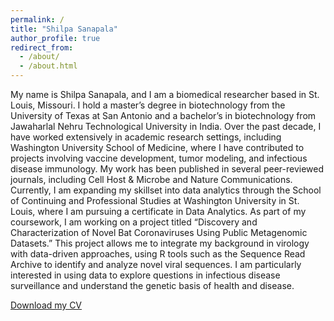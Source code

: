 ```yaml
---
permalink: /
title: "Shilpa Sanapala"
author_profile: true
redirect_from: 
  - /about/
  - /about.html
---
```

My name is Shilpa Sanapala, and I am a biomedical researcher based in St. Louis, Missouri. I hold a master’s degree in biotechnology from the University of Texas at San Antonio and a bachelor’s in biotechnology from Jawaharlal Nehru Technological University in India. Over the past decade, I have worked extensively in academic research settings, including Washington University School of Medicine, where I have contributed to projects involving vaccine development, tumor modeling, and infectious disease immunology. My work has been published in several peer-reviewed journals, including Cell Host & Microbe and Nature Communications.
Currently, I am expanding my skillset into data analytics through the School of Continuing and Professional Studies at Washington University in St. Louis, where I am pursuing a certificate in Data Analytics. As part of my coursework, I am working on a project titled “Discovery and Characterization of Novel Bat Coronaviruses Using Public Metagenomic Datasets.” This project allows me to integrate my background in virology with data-driven approaches, using R tools such as the Sequence Read Archive to identify and analyze novel viral sequences. I am particularly interested in using data to explore questions in infectious disease surveillance and understand the genetic basis of health and disease.       

[Download my CV](../files/Sanapala_CV_August2025.docx)
